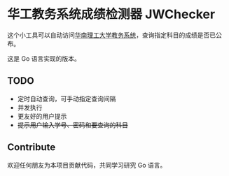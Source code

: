# 华工教务系统成绩检测器 JWChecker

这个小工具可以自动访问[华南理工大学教务系统](http://www.scut.edu.cn/jw2005)，查询指定科目的成绩是否已公布。

这是 Go 语言实现的版本。

## TODO

* 定时自动查询，可手动指定查询间隔
* 并发执行
* 更友好的用户提示
* ~~提示用户输入学号、密码和要查询的科目~~

## Contribute

欢迎任何朋友为本项目贡献代码，共同学习研究 Go 语言。
